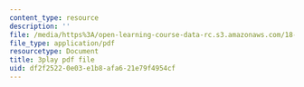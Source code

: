 ```yaml
---
content_type: resource
description: ''
file: /media/https%3A/open-learning-course-data-rc.s3.amazonaws.com/18-01sc-single-variable-calculus-fall-2010/df2f25220e03e1b8afa621e79f4954cf_twzGBqPeW0M.pdf
file_type: application/pdf
resourcetype: Document
title: 3play pdf file
uid: df2f2522-0e03-e1b8-afa6-21e79f4954cf
---
```

